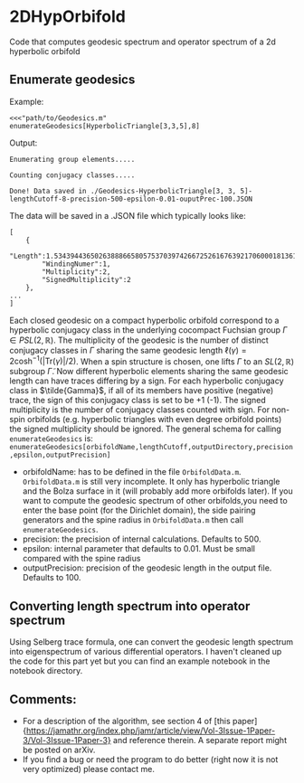 # 2DHypOrbifold
Code that computes geodesic spectrum and operator spectrum of a 2d hyperbolic orbifold
## Enumerate geodesics
Example:
```
<<<"path/to/Geodesics.m"
enumerateGeodesics[HyperbolicTriangle[3,3,5],8]
```
Output:
```
Enumerating group elements.....

Counting conjugacy classes.....

Done! Data saved in ./Geodesics-HyperbolicTriangle[3, 3, 5]-lengthCutoff-8-precision-500-epsilon-0.01-ouputPrec-100.JSON
```
The data will be saved in a .JSON file which typically looks like:
```
[
	{
		"Length":1.534394436502638886658057537039742667252616763921706000181361044363384253607619919677938651299932035,
		"WindingNumer":1,
		"Multiplicity":2,
		"SignedMultiplicity":2
	},
...
]
```
Each closed geodesic on a compact hyperbolic orbifold correspond to a hyperbolic conjugacy class in the underlying cocompact Fuchsian group $\Gamma\in PSL(2,\mathbb{R})$. The multiplicity of the geodesic is the number of distinct conjugacy classes in $\Gamma$ sharing the same geodesic length $\ell(\gamma) = 2\cosh^{-1}(|\text{Tr}(\gamma)|/2)$. When a spin structure is chosen, one lifts $\Gamma$ to an $SL(2,\mathbb{R})$ subgroup $\tilde{\Gamma}$. Now different hyperbolic elements sharing the same geodesic length can have traces differing by a sign. For each hyperbolic conjugacy class in $\tilde{Gamma}$, if all of its members have positive (negative) trace, the sign of this conjugacy class is set to be +1 (-1). The signed multiplicity is the number of conjugacy classes counted with sign. For non-spin orbifolds (e.g. hyperbolic triangles with even degree orbifold points) the signed multiplicity should be ignored.
The general schema for calling `enumerateGeodesics` is:
`enumerateGeodesics[orbifoldName,lengthCutoff,outputDirectory,precision,epsilon,outputPrecision]`
* orbifoldName: has to be defined in the file `OrbifoldData.m`.  `OrbifoldData.m` is still very incomplete. It only has hyperbolic triangle and the Bolza surface in it (will probably add more orbifolds later). If you want to compute the geodesic spectrum of other orbifolds,you need to enter the base point (for the Dirichlet domain), the side pairing generators and the spine radius in `OrbifoldData.m` then call `enumerateGeodesics`.
* precision: the precision of internal calculations. Defaults to 500.
* epsilon: internal parameter that defaults to 0.01. Must be small compared with the spine radius
* outputPrecision: precision of the geodesic length in the output file. Defaults to 100.
  
## Converting length spectrum into operator spectrum 
Using Selberg trace formula, one can convert the geodesic length spectrum into eigenspectrum of various differential operators. I haven't cleaned up the code for this part yet but you can find an example notebook in the notebook directory.

## Comments:
* For a description of the algorithm, see section 4 of [this paper]{https://jamathr.org/index.php/jamr/article/view/Vol-3Issue-1Paper-3/Vol-3Issue-1Paper-3} and reference therein. A separate report might be posted on arXiv.
* If you find a bug or need the program to do better (right now it is not very optimized) please contact me. 

